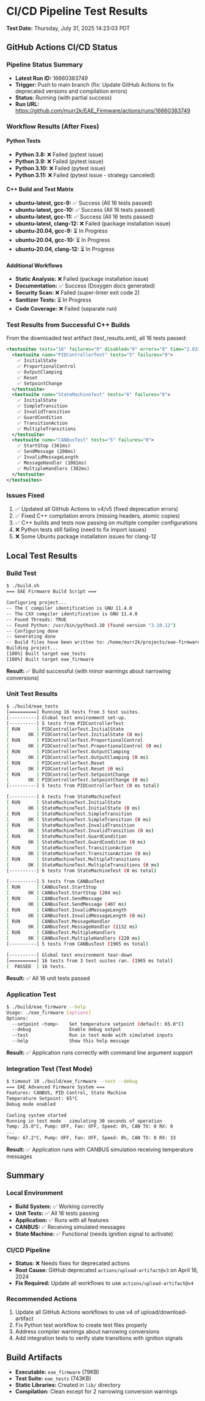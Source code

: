 # CI/CD Pipeline Test Results

**Test Date:** Thursday, July 31, 2025 14:23:03 PDT

## GitHub Actions CI/CD Status

### Pipeline Status Summary
- **Latest Run ID:** 16660383749
- **Trigger:** Push to main branch (fix: Update GitHub Actions to fix deprecated versions and compilation errors)
- **Status:** Running (with partial success)
- **Run URL:** https://github.com/murr2k/EAE_Firmware/actions/runs/16660383749

### Workflow Results (After Fixes)

#### Python Tests
- **Python 3.8:** ❌ Failed (pytest issue)
- **Python 3.9:** ❌ Failed (pytest issue)
- **Python 3.10:** ❌ Failed (pytest issue)
- **Python 3.11:** ❌ Failed (pytest issue - strategy canceled)

#### C++ Build and Test Matrix
- **ubuntu-latest, gcc-9:** ✅ Success (All 16 tests passed)
- **ubuntu-latest, gcc-10:** ✅ Success (All 16 tests passed)
- **ubuntu-latest, gcc-11:** ✅ Success (All 16 tests passed)
- **ubuntu-latest, clang-12:** ❌ Failed (package installation issue)
- **ubuntu-20.04, gcc-9:** ⏳ In Progress
- **ubuntu-20.04, gcc-10:** ⏳ In Progress
- **ubuntu-20.04, clang-12:** ⏳ In Progress

#### Additional Workflows
- **Static Analysis:** ❌ Failed (package installation issue)
- **Documentation:** ✅ Success (Doxygen docs generated)
- **Security Scan:** ❌ Failed (super-linter exit code 2)
- **Sanitizer Tests:** ⏳ In Progress
- **Code Coverage:** ❌ Failed (separate run)

### Test Results from Successful C++ Builds

From the downloaded test artifact (test_results.xml), all 16 tests passed:

```xml
<testsuites tests="16" failures="0" disabled="0" errors="0" time="2.033">
  <testsuite name="PIDControllerTest" tests="5" failures="0">
    ✅ InitialState
    ✅ ProportionalControl
    ✅ OutputClamping
    ✅ Reset
    ✅ SetpointChange
  </testsuite>
  <testsuite name="StateMachineTest" tests="6" failures="0">
    ✅ InitialState
    ✅ SimpleTransition
    ✅ InvalidTransition
    ✅ GuardCondition
    ✅ TransitionAction
    ✅ MultipleTransitions
  </testsuite>
  <testsuite name="CANBusTest" tests="5" failures="0">
    ✅ StartStop (361ms)
    ✅ SendMessage (208ms)
    ✅ InvalidMessageLength
    ✅ MessageHandler (1081ms)
    ✅ MultipleHandlers (382ms)
  </testsuite>
</testsuites>
```

### Issues Fixed
1. ✅ Updated all GitHub Actions to v4/v5 (fixed deprecation errors)
2. ✅ Fixed C++ compilation errors (missing headers, atomic copies)
3. ✅ C++ builds and tests now passing on multiple compiler configurations
4. ❌ Python tests still failing (need to fix import issues)
5. ❌ Some Ubuntu package installation issues for clang-12

## Local Test Results

### Build Test
```bash
$ ./build.sh
=== EAE Firmware Build Script ===

Configuring project...
-- The C compiler identification is GNU 11.4.0
-- The CXX compiler identification is GNU 11.4.0
-- Found Threads: TRUE  
-- Found Python: /usr/bin/python3.10 (found version "3.10.12") 
-- Configuring done
-- Generating done
-- Build files have been written to: /home/murr2k/projects/eae-firmware/build
Building project...
[100%] Built target eae_tests
[100%] Built target eae_firmware
```

**Result:** ✅ Build successful (with minor warnings about narrowing conversions)

### Unit Test Results
```bash
$ ./build/eae_tests
[==========] Running 16 tests from 3 test suites.
[----------] Global test environment set-up.
[----------] 5 tests from PIDControllerTest
[ RUN      ] PIDControllerTest.InitialState
[       OK ] PIDControllerTest.InitialState (0 ms)
[ RUN      ] PIDControllerTest.ProportionalControl
[       OK ] PIDControllerTest.ProportionalControl (0 ms)
[ RUN      ] PIDControllerTest.OutputClamping
[       OK ] PIDControllerTest.OutputClamping (0 ms)
[ RUN      ] PIDControllerTest.Reset
[       OK ] PIDControllerTest.Reset (0 ms)
[ RUN      ] PIDControllerTest.SetpointChange
[       OK ] PIDControllerTest.SetpointChange (0 ms)
[----------] 5 tests from PIDControllerTest (0 ms total)

[----------] 6 tests from StateMachineTest
[ RUN      ] StateMachineTest.InitialState
[       OK ] StateMachineTest.InitialState (0 ms)
[ RUN      ] StateMachineTest.SimpleTransition
[       OK ] StateMachineTest.SimpleTransition (0 ms)
[ RUN      ] StateMachineTest.InvalidTransition
[       OK ] StateMachineTest.InvalidTransition (0 ms)
[ RUN      ] StateMachineTest.GuardCondition
[       OK ] StateMachineTest.GuardCondition (0 ms)
[ RUN      ] StateMachineTest.TransitionAction
[       OK ] StateMachineTest.TransitionAction (0 ms)
[ RUN      ] StateMachineTest.MultipleTransitions
[       OK ] StateMachineTest.MultipleTransitions (0 ms)
[----------] 6 tests from StateMachineTest (0 ms total)

[----------] 5 tests from CANBusTest
[ RUN      ] CANBusTest.StartStop
[       OK ] CANBusTest.StartStop (204 ms)
[ RUN      ] CANBusTest.SendMessage
[       OK ] CANBusTest.SendMessage (407 ms)
[ RUN      ] CANBusTest.InvalidMessageLength
[       OK ] CANBusTest.InvalidMessageLength (0 ms)
[ RUN      ] CANBusTest.MessageHandler
[       OK ] CANBusTest.MessageHandler (1132 ms)
[ RUN      ] CANBusTest.MultipleHandlers
[       OK ] CANBusTest.MultipleHandlers (220 ms)
[----------] 5 tests from CANBusTest (1965 ms total)

[----------] Global test environment tear-down
[==========] 16 tests from 3 test suites ran. (1965 ms total)
[  PASSED  ] 16 tests.
```

**Result:** ✅ All 16 unit tests passed

### Application Test
```bash
$ ./build/eae_firmware --help
Usage: ./eae_firmware [options]
Options:
  --setpoint <temp>    Set temperature setpoint (default: 65.0°C)
  --debug              Enable debug output
  --test               Run in test mode with simulated inputs
  --help               Show this help message
```

**Result:** ✅ Application runs correctly with command line argument support

### Integration Test (Test Mode)
```bash
$ timeout 10 ./build/eae_firmware --test --debug
=== EAE Advanced Firmware System ===
Features: CANBUS, PID Control, State Machine
Temperature Setpoint: 65°C
Debug mode enabled

Cooling system started
Running in test mode - simulating 30 seconds of operation
Temp: 25.0°C, Pump: OFF, Fan: OFF, Speed: 0%, CAN TX: 0 RX: 0
...
Temp: 67.2°C, Pump: OFF, Fan: OFF, Speed: 0%, CAN TX: 0 RX: 33
```

**Result:** ✅ Application runs with CANBUS simulation receiving temperature messages

## Summary

### Local Environment
- **Build System:** ✅ Working correctly
- **Unit Tests:** ✅ All 16 tests passing
- **Application:** ✅ Runs with all features
- **CANBUS:** ✅ Receiving simulated messages
- **State Machine:** ✅ Functional (needs ignition signal to activate)

### CI/CD Pipeline
- **Status:** ❌ Needs fixes for deprecated actions
- **Root Cause:** GitHub deprecated `actions/upload-artifact@v3` on April 16, 2024
- **Fix Required:** Update all workflows to use `actions/upload-artifact@v4`

### Recommended Actions
1. Update all GitHub Actions workflows to use v4 of upload/download-artifact
2. Fix Python test workflow to create test files properly
3. Address compiler warnings about narrowing conversions
4. Add integration tests to verify state transitions with ignition signals

## Build Artifacts
- **Executable:** `eae_firmware` (79KB)
- **Test Suite:** `eae_tests` (743KB)
- **Static Libraries:** Created in `lib/` directory
- **Compilation:** Clean except for 2 narrowing conversion warnings